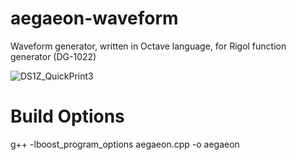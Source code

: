 # aegaeon-waveform
Waveform generator, written in Octave language, for Rigol function generator (DG-1022)

![DS1Z_QuickPrint3](https://user-images.githubusercontent.com/27175864/66274452-d347e500-e876-11e9-853e-cc0ea43a5dcd.png)

# Build Options

g++ -lboost_program_options aegaeon.cpp -o aegaeon
